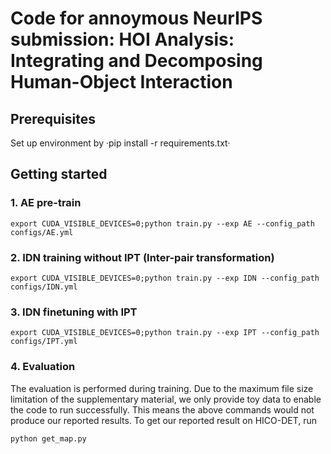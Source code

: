 # Code for annoymous NeurIPS submission: HOI Analysis: Integrating and Decomposing Human-Object Interaction

## Prerequisites

Set up environment by ·pip install -r requirements.txt·

## Getting started

### 1. AE pre-train

```shell
export CUDA_VISIBLE_DEVICES=0;python train.py --exp AE --config_path configs/AE.yml
```

### 2. IDN training without IPT (Inter-pair transformation)

```shell
export CUDA_VISIBLE_DEVICES=0;python train.py --exp IDN --config_path configs/IDN.yml
```

### 3. IDN finetuning with IPT

```shell
export CUDA_VISIBLE_DEVICES=0;python train.py --exp IPT --config_path configs/IPT.yml
```


### 4. Evaluation

The evaluation is performed during training. 
Due to the maximum file size limitation of the supplementary material, we only provide toy data to enable the code to run successfully. 
This means the above commands would not produce our reported results. 
To get our reported result on HICO-DET, run 

```
python get_map.py
```
